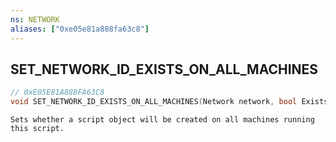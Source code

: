 ```yaml
---
ns: NETWORK
aliases: ["0xe05e81a888fa63c8"]
---
```

## SET_NETWORK_ID_EXISTS_ON_ALL_MACHINES

```c
// 0xE05E81A888FA63C8
void SET_NETWORK_ID_EXISTS_ON_ALL_MACHINES(Network network, bool ExistsOnAll);
```

```
Sets whether a script object will be created on all machines running this script.
```
